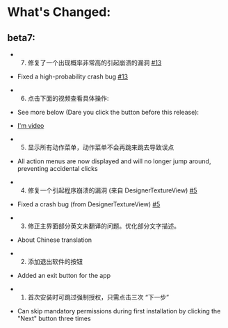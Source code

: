 
# What's Changed:



## beta7:

* 7. 修复了一个出现概率非常高的引起崩溃的漏洞 [#13](https://github.com/kkgit2008/apkxxxAndroidIDE/discussions/13)
* Fixed a high-probability crash bug [#13](https://github.com/kkgit2008/apkxxxAndroidIDE/discussions/13)

* 6. 点击下面的视频查看具体操作:
* See more below (Dare you click the button before this release): 
* [I'm video](https://github.com/user-attachments/assets/c8b54c68-3f0f-4629-9b6b-d902e2592169)

* 5. 显示所有动作菜单，动作菜单不会再跳来跳去导致误点
* All action menus are now displayed and will no longer jump around, preventing accidental clicks

* 4. 修复一个引起程序崩溃的漏洞 (来自 DesignerTextureView) [#5](https://github.com/kkgit2008/apkxxxAndroidIDE/discussions/5)
* Fixed a crash bug (from DesignerTextureView) [#5](https://github.com/kkgit2008/apkxxxAndroidIDE/discussions/5)

* 3. 修正主界面部分英文未翻译的问题。优化部分文字描述。
* About Chinese translation

* 2. 添加退出软件的按钮
* Added an exit button for the app

* 1. 首次安装时可跳过强制授权，只需点击三次 “下一步” 
* Can skip mandatory permissions during first installation by clicking the "Next" button three times
